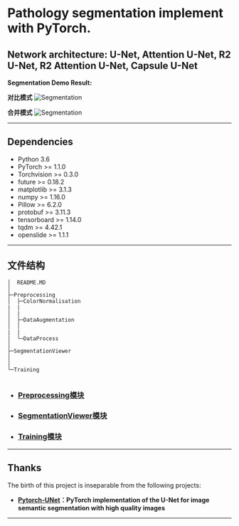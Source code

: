 <!--
 * @Author: TJUZQC
 * @Date: 2020-09-27 12:40:56
 * @LastEditors: TJUZQC
 * @LastEditTime: 2020-09-27 15:27:40
 * @Description: None
-->
# Pathology segmentation implement with PyTorch.
## Network architecture: U-Net, Attention U-Net, R2 U-Net, R2 Attention U-Net, Capsule U-Net

**Segmentation Demo Result:**

**对比模式**
![Segmentation](http://qhax9tu5e.hb-bkt.clouddn.com/%E5%BE%AE%E4%BF%A1%E6%88%AA%E5%9B%BE_20200927130059.png)

**合并模式**
![Segmentation](http://qhax9tu5e.hb-bkt.clouddn.com/%E5%BE%AE%E4%BF%A1%E6%88%AA%E5%9B%BE_20200927130120.png)

---
## Dependencies

- Python 3.6
- PyTorch >= 1.1.0
- Torchvision >= 0.3.0
- future >= 0.18.2
- matplotlib >= 3.1.3
- numpy >= 1.16.0
- Pillow >= 6.2.0
- protobuf >= 3.11.3
- tensorboard >= 1.14.0
- tqdm >= 4.42.1
- openslide >= 1.1.1

---
## 文件结构
```
│  README.MD
│
├─Preprocessing
│  ├─ColorNormalisation
|  |
│  |    
│  ├─DataAugmentation
│  │
|  |        
│  └─DataProcess
│          
├─SegmentationViewer
│
│          
└─Training
            
```
- ### [Preprocessing模块](./Preprocessing/README.MD)

- ### [SegmentationViewer模块](./SegmentationViewer/README.md)

- ### [Training模块](./Training/README.md)

---
## Thanks

The birth of this project is inseparable from the following projects:

- **[Pytorch-UNet](https://github.com/milesial/Pytorch-UNet)：PyTorch implementation of the U-Net for image semantic segmentation with high quality images**

---

